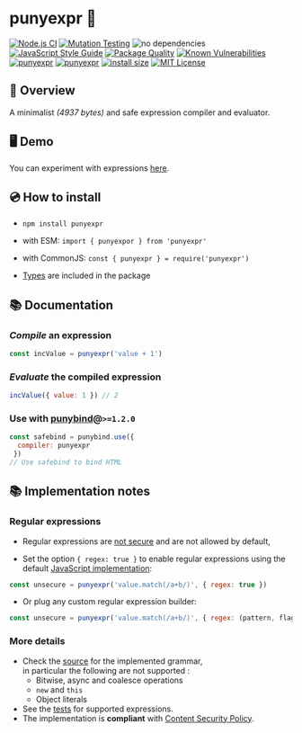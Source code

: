 # punyexpr 🦴

[![Node.js CI](https://github.com/ArnaudBuchholz/punyexpr/actions/workflows/node.js.yml/badge.svg)](https://github.com/ArnaudBuchholz/punyexpr/actions/workflows/node.js.yml)
[![Mutation Testing](https://img.shields.io/badge/mutation%20testing-100%25-green)](https://arnaudbuchholz.github.io/punyexpr/reports/mutation/mutation.html)
![no dependencies](https://img.shields.io/badge/-no_dependencies-green)
[![JavaScript Style Guide](https://img.shields.io/badge/code_style-standard-brightgreen.svg)](https://standardjs.com)
[![Package Quality](https://npm.packagequality.com/shield/punyexpr.svg)](https://packagequality.com/#?package=punyexpr)
[![Known Vulnerabilities](https://snyk.io/test/github/ArnaudBuchholz/punyexpr/badge.svg?targetFile=package.json)](https://snyk.io/test/github/ArnaudBuchholz/punyexpr?targetFile=package.json)
[![punyexpr](https://badge.fury.io/js/punyexpr.svg)](https://www.npmjs.org/package/punyexpr)
[![punyexpr](http://img.shields.io/npm/dm/punyexpr.svg)](https://www.npmjs.org/package/punyexpr)
[![install size](https://packagephobia.now.sh/badge?p=punyexpr)](https://packagephobia.now.sh/result?p=punyexpr)
[![MIT License](https://img.shields.io/badge/License-MIT-yellow.svg)](https://opensource.org/licenses/MIT)

## 🍁 Overview

A minimalist *(4937 bytes)* and safe expression compiler and evaluator.

## 🖥️ Demo

You can experiment with expressions [here](https://arnaudbuchholz.github.io/punyexpr/samples/calc.html).

## 💿 How to install

* `npm install punyexpr`

* with ESM: `import { punyexpor } from 'punyexpr'`

* with CommonJS: `const { punyexpr } = require('punyexpr')`

* [Types](https://github.com/ArnaudBuchholz/punyexpr/blob/main/dist/punyexpr.d.ts) are included in the package

## 📚 Documentation

### *Compile* an expression

```javascript
const incValue = punyexpr('value + 1')
```

### *Evaluate* the compiled expression

```javascript
incValue({ value: 1 }) // 2
``` 

### Use with [punybind](https://www.npmjs.com/package/punybind)@`>=1.2.0`

```javascript
const safebind = punybind.use({
  compiler: punyexpr
 })
// Use safebind to bind HTML
```

## 📚 Implementation notes

### Regular expressions

* Regular expressions are [not secure](https://owasp.org/www-community/attacks/Regular_expression_Denial_of_Service_-_ReDoS) and are not allowed by default,

* Set the option `{ regex: true }` to enable regular expressions using the default [JavaScript implementation](https://developer.mozilla.org/en-US/docs/Web/JavaScript/Reference/Global_Objects/RegExp):

```javascript
const unsecure = punyexpr('value.match(/a+b/)', { regex: true })
```

* Or plug any custom regular expression builder:

```javascript
const unsecure = punyexpr('value.match(/a+b/)', { regex: (pattern, flags) => new RegExp(pattern, flags) })
```

### More details

* Check the [source](https://github.com/ArnaudBuchholz/punyexpr/blob/main/punyexpr.js) for the implemented grammar,<br> in particular the following are not supported :
  * Bitwise, async and coalesce operations
  * `new` and `this`
  * Object literals
* See the [tests](https://github.com/ArnaudBuchholz/punyexpr/blob/main/tests/expression.spec.js) for supported expressions.
* The implementation is **compliant** with [Content Security Policy](https://developer.mozilla.org/en-US/docs/Web/HTTP/CSP).
